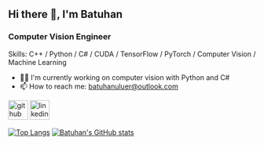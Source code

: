 ## Hi there 👋, I'm Batuhan

### Computer Vision Engineer

Skills: C++ / Python / C# / CUDA / TensorFlow / PyTorch / Computer Vision / Machine Learning
 
- 🧑‍💼 I'm currently working on computer vision with Python and C#
- 📫 How to reach me: batuhanuluer@outlook.com 

[<img src='https://cdn.jsdelivr.net/npm/simple-icons@3.0.1/icons/github.svg' alt='github' height='40'>](https://github.com/Batuhanuluer)  [<img src='https://cdn.jsdelivr.net/npm/simple-icons@3.0.1/icons/linkedin.svg' alt='linkedin' height='40'>](https://www.linkedin.com/in/batuhan-uluer-1a7758213/)    

[![Top Langs](https://github-readme-stats.vercel.app/api/top-langs/?username=batuhanuluer)](https://github.com/anuraghazra/github-readme-stats)                  [![Batuhan's GitHub stats](https://github-readme-stats.vercel.app/api?username=batuhanuluer)](https://github.com/anuraghazra/github-readme-stats)

